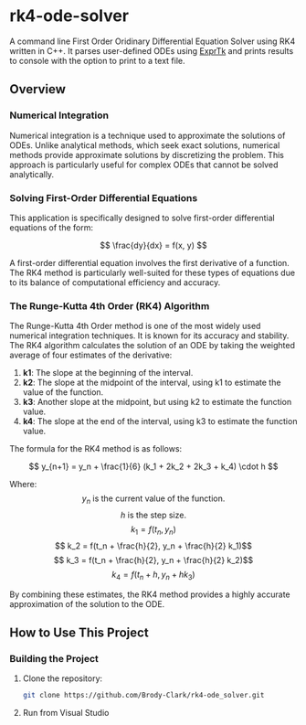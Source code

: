 # rk4-ode-solver
A command line First Order Oridinary Differential Equation Solver using RK4 written in C++. It parses user-defined ODEs using [ExprTk](https://github.com/ArashPartow/exprtk) and prints results to console with the option to print to a text file.

## Overview

### Numerical Integration

Numerical integration is a technique used to approximate the solutions of ODEs. Unlike analytical methods, which seek exact solutions, numerical methods provide approximate solutions by discretizing the problem. This approach is particularly useful for complex ODEs that cannot be solved analytically.

### Solving First-Order Differential Equations

This application is specifically designed to solve first-order differential equations of the form:

$$
\frac{dy}{dx} = f(x, y)
$$

A first-order differential equation involves the first derivative of a function. The RK4 method is particularly well-suited for these types of equations due to its balance of computational efficiency and accuracy.

### The Runge-Kutta 4th Order (RK4) Algorithm

The Runge-Kutta 4th Order method is one of the most widely used numerical integration techniques. It is known for its accuracy and stability. The RK4 algorithm calculates the solution of an ODE by taking the weighted average of four estimates of the derivative:

1. **k1**: The slope at the beginning of the interval.
2. **k2**: The slope at the midpoint of the interval, using k1 to estimate the value of the function.
3. **k3**: Another slope at the midpoint, but using k2 to estimate the function value.
4. **k4**: The slope at the end of the interval, using k3 to estimate the function value.

The formula for the RK4 method is as follows:

$$
y_{n+1} = y_n + \frac{1}{6} (k_1 + 2k_2 + 2k_3 + k_4) \cdot h
$$

Where:
$$ y_n \text{ is the current value of the function.}$$
$$ h \text{ is the step size.}$$
$$ k_1 = f(t_n, y_n)$$
$$ k_2 = f(t_n + \frac{h}{2}, y_n + \frac{h}{2} k_1)$$
$$ k_3 = f(t_n + \frac{h}{2}, y_n + \frac{h}{2} k_2)$$
$$ k_4 = f(t_n + h, y_n + h k_3)$$

By combining these estimates, the RK4 method provides a highly accurate approximation of the solution to the ODE.

## How to Use This Project

### Building the Project

1. Clone the repository:
   ```sh
   git clone https://github.com/Brody-Clark/rk4-ode_solver.git
   ```
2. Run from Visual Studio